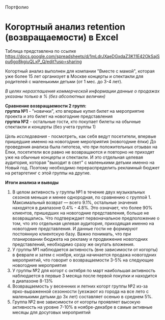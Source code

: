 Портфолио
# Когортный анализ retention (возвращаемости) в Excel
Таблица представлена по ссылке https://docs.google.com/spreadsheets/d/1mLdrJXaeDGxdaZ3K11E42OkSajSpu6go8kgiuQLxP_Q/edit?usp=sharing

Когортный анализ выполнен для компании "Вместе с мамой", которая уже более 15 лет организует в Москве концерты и спектакли для родителей с маленькими детьми (от 1 мес. до 3-4 лет).

*В целях неразглашения коммерческой информации данные о продажах указаны только в % (без абсолютных величин)*

**Сравнение возвращаемости 2 групп:**  
**группа №1** - "новички", кто впервые купил билет на мероприятие проекта и это билет на новогодние представления  
**группа №2** - остальные гости, кто покупает билеты на обычные спектакли и концерты (без учета группы 1)

*Цель исследования* - посмотреть, как себя ведут посетители, впервые пришедшие именно на новогодние мероприятия (новогодние ёлки) 
До проведения анализа была гипотеза, что при положительных отзывах на Ёлки, посетители все равно не возвращаются и повторно не приходят уже на обычные концерты и спектакли. 
И это отдельная целевая аудитория, которая "выходит в свет" с маленькими детьми именно на Новый год. 
Поэтому необходимо перераспределить рекламный бюджет на ретаргетинг с этой группы на другие.
 
 **Итоги анализа и выводы**  
 1. В целом активность у группы №1 в течение двух музыкальных сезонов меньше и менее однородная, по сравнению с группой 1. Максимальный возврат — всего 9.1%, остальные значения находятся в диапазоне 0.4% - 4.8%. Это означает, что более 90% клиентов, пришедших на новогодние представления, больше не возвращались. 
Что подтверждает первоначальное предположение о том, что это отдельная целевая аудитория, приходящая именно на новогодние представления. И данные гости не формируют постоянную клиентскую базу. 
Важно понимать, что при планировании бюджета на рекламу и продвижение новогодних представлений, необходимо сразу же окупать вложения.															
2. У группы №1 наблюдается активность (вне зависимости от когорты) в феврале и затем с ноября, когда начинается продажа новогодних мероприятий, что говорит о возвращаемости 3-5% на следующие новогодние мероприятия																
3. У группы №2 для когорт с октября по март наибольшая активность наблюдается в первые 3 месяца после первой покупки и находится в диапазоне 8-13%																
4. Возвращаемость у весеннних и летних когорт группы №2 из-за ярко-выраженной сезонности (уезжают из города на все лето с маленькими детьми до 3х лет) составляет осенью в среднем 5%.																
5. Группа №2 вне зависимости от когорты проявляет высокую активность на уровне 7-10% в ноябре-декабре в самые активные месяцы для досуговых мероприятий
